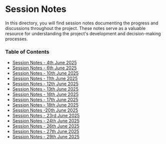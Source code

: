 # Session Notes
In this directory, you will find session notes documenting the progress and discussions throughout the project. These notes serve as a valuable resource for understanding the project's development and decision-making processes.
### Table of Contents
- [Session Notes - 4th June 2025](https://github.com/plochoidysis-ojwege/Industrial-Panel-Design/blob/main/Documentation/Session%20notes/Session%20Notes-04th%20June%202025.md)
- [Session Notes - 6th June 2025](https://github.com/plochoidysis-ojwege/Industrial-Panel-Design/blob/main/Documentation/Session%20notes/Session%20Notes-06th%20June%202025.md)
- [Session Notes - 10th June 2025](https://github.com/plochoidysis-ojwege/Industrial-Panel-Design/blob/main/Documentation/Session%20notes/Session%20Notes-10th%20June%202025.md)
- [Session Notes - 11th June 2025]()
- [Session Notes - 12th June 2025](https://github.com/plochoidysis-ojwege/Industrial-Panel-Design/blob/main/Documentation/Session%20notes/Session%20Notes-12th%20June%202025.md)
- [Session Notes - 13th June 2025](https://github.com/plochoidysis-ojwege/Industrial-Panel-Design/blob/main/Documentation/Session%20notes/Session%20Notes-13th%20June%202025.md)
- [Session Notes - 16th June 2025](https://github.com/plochoidysis-ojwege/Industrial-Panel-Design/blob/main/Documentation/Session%20notes/Session%20Notes-16th%20June%202025.md)
- [Session Notes - 17th June 2025](https://github.com/plochoidysis-ojwege/Industrial-Panel-Design/blob/main/Documentation/Session%20notes/Session%20notes-17th%20June%202025.md)
- [Session Notes - 18th June 2025](https://github.com/plochoidysis-ojwege/Industrial-Panel-Design/blob/main/Documentation/Session%20notes/Session%20Notes-18th%20June%202025.md)
- [Session Notes -20th June 2025](https://github.com/plochoidysis-ojwege/Industrial-Panel-Design/blob/main/Documentation/Session%20notes/Session%20Notes-20th%20June%202025.md)
- [Session Notes - 23rd June 2025](https://github.com/plochoidysis-ojwege/Industrial-Panel-Design/blob/main/Documentation/Session%20notes/Session%20Notes-23rd%20June%202025.md)
- [Session Notes - 24th June 2025](https://github.com/plochoidysis-ojwege/Industrial-Panel-Design/blob/main/Documentation/Session%20notes/Session%20Notes-24th%20June%202025.md)
- [Session Notes - 26th June 2025](https://github.com/plochoidysis-ojwege/Industrial-Panel-Design/blob/main/Documentation/Session%20notes/Session%20Notes-26th%20June%202025.md)
- [Session Notes - 27th June 2025](https://github.com/plochoidysis-ojwege/Industrial-Panel-Design/blob/main/Documentation/Session%20notes/Session%20Notes-27th%20June%202025.md)
- [Session Notes - 29th June 2025](https://github.com/plochoidysis-ojwege/Industrial-Panel-Design/blob/main/Documentation/Session%20notes/Session%20Notes-29th%202025.md)
